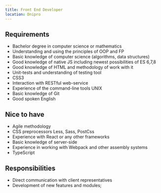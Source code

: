 ```yaml
---
title: Front End Developer
location: Dnipro
---
```



## **Requirements**

* Bachelor degree in computer science or mathematics
* Understanding and using the principles of OOP and FP
* Basic knowledge of computer science (algorithms, data structures)
* Good knowledge of native JS including newest possibilities of ES 6,7,8
* Good knowledge of HTML and methodology of work with it
* Unit-tests and understanding of testing tool
* CSS3
* Interaction with RESTful web-service
* Experience of the command-line tools UNIX
* Basic knowledge of Git
* Good spoken English

## **Nice to have**

* Agile methodology
* CSS preprocessors Less, Sass, PostCss
* Experience with React or any other frameworks
* Basic knowledge of server-side
* Experience in working with Webpack and other assembly systems
* TypeScript

## **Responsibilities**

* Direct communication with client representatives
* Development of new features and modules;